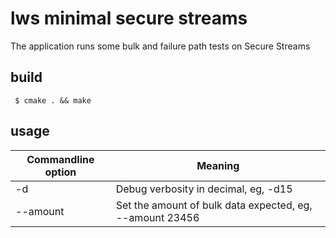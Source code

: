 # lws minimal secure streams

The application runs some bulk and failure path tests on Secure Streams

## build

```
 $ cmake . && make
```

## usage

Commandline option|Meaning
---|---
-d <loglevel>|Debug verbosity in decimal, eg, -d15
--amount <amount>| Set the amount of bulk data expected, eg, --amount 23456

